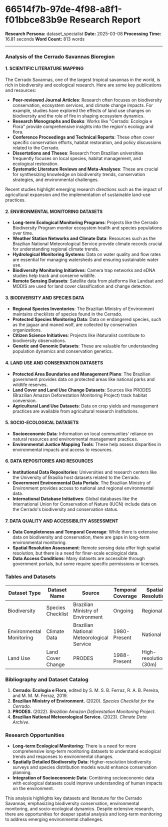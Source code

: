 # 66514f7b-97de-4f98-a8f1-f01bbce83b9e Research Report

**Research Persona:** dataset_specialist
**Date:** 2025-03-08
**Processing Time:** 16.81 seconds
**Word Count:** 813 words

---

### Analysis of the Cerrado Savannas Bioregion

#### 1. SCIENTIFIC LITERATURE MAPPING

The Cerrado Savannas, one of the largest tropical savannas in the world, is rich in biodiversity and ecological research. Here are some key publications and resources:

- **Peer-reviewed Journal Articles**: Research often focuses on biodiversity conservation, ecosystem services, and climate change impacts. For example, studies have explored the effects of land use changes on biodiversity and the role of fire in shaping ecosystem dynamics.
- **Research Monographs and Books**: Works like "Cerrado: Ecologia e Flora" provide comprehensive insights into the region's ecology and flora.
- **Conference Proceedings and Technical Reports**: These often cover specific conservation efforts, habitat restoration, and policy discussions related to the Cerrado.
- **Dissertations and Theses**: Research from Brazilian universities frequently focuses on local species, habitat management, and ecological restoration.
- **Systematic Literature Reviews and Meta-Analyses**: These are crucial for synthesizing knowledge on biodiversity trends, conservation strategies, and environmental challenges.

Recent studies highlight emerging research directions such as the impact of agricultural expansion and the implementation of sustainable land-use practices.

#### 2. ENVIRONMENTAL MONITORING DATASETS

- **Long-term Ecological Monitoring Programs**: Projects like the Cerrado Biodiversity Program monitor ecosystem health and species populations over time.
- **Weather Station Networks and Climate Data**: Resources such as the Brazilian National Meteorological Service provide climate records crucial for understanding regional climate trends.
- **Hydrological Monitoring Systems**: Data on water quality and flow rates are essential for managing watersheds and ensuring sustainable water use.
- **Biodiversity Monitoring Initiatives**: Camera trap networks and eDNA studies help track and conserve wildlife.
- **Remote Sensing Datasets**: Satellite data from platforms like Landsat and MODIS are used for land cover classification and change detection.

#### 3. BIODIVERSITY AND SPECIES DATA

- **Regional Species Inventories**: The Brazilian Ministry of Environment maintains checklists of species found in the Cerrado.
- **Protected Species Monitoring Data**: Data on endangered species, such as the jaguar and maned wolf, are collected by conservation organizations.
- **Citizen Science Initiatives**: Projects like iNaturalist contribute to biodiversity observations.
- **Genetic and Genomic Datasets**: These are valuable for understanding population dynamics and conservation genetics.

#### 4. LAND USE AND CONSERVATION DATASETS

- **Protected Area Boundaries and Management Plans**: The Brazilian government provides data on protected areas like national parks and wildlife reserves.
- **Land Cover and Land Use Change Datasets**: Sources like PRODES (Brazilian Amazon Deforestation Monitoring Project) track habitat conversion.
- **Agricultural Land Use Datasets**: Data on crop yields and management practices are available from agricultural research institutions.

#### 5. SOCIO-ECOLOGICAL DATASETS

- **Socioeconomic Data**: Information on local communities' reliance on natural resources and environmental management practices.
- **Environmental Justice Mapping Tools**: These help assess disparities in environmental impacts and access to resources.

#### 6. DATA REPOSITORIES AND RESOURCES

- **Institutional Data Repositories**: Universities and research centers like the University of Brasília host datasets related to the Cerrado.
- **Government Environmental Data Portals**: The Brazilian Ministry of Environment provides access to national and regional environmental data.
- **International Database Initiatives**: Global databases like the International Union for Conservation of Nature (IUCN) include data on the Cerrado's biodiversity and conservation status.

#### 7. DATA QUALITY AND ACCESSIBILITY ASSESSMENT

- **Data Completeness and Temporal Coverage**: While there is extensive data on biodiversity and conservation, there are gaps in long-term environmental monitoring.
- **Spatial Resolution Assessment**: Remote sensing data offer high spatial resolution, but there is a need for finer-scale ecological data.
- **Data Access Conditions**: Many datasets are accessible through government portals, but some require specific permissions or licenses.

### Tables and Datasets

| Dataset Type | Dataset Name | Source | Temporal Coverage | Spatial Resolution | Access Conditions |
|--------------|--------------|--------|-------------------|--------------------|-------------------|
| Biodiversity | Species Checklist | Brazilian Ministry of Environment | Ongoing | Regional | Public |
| Environmental Monitoring | Climate Data | Brazilian National Meteorological Service | 1980-Present | National | Public |
| Land Use | Land Cover Change | PRODES | 1988-Present | High-resolution (30m) | Public |

### Bibliography and Dataset Catalog

1. **Cerrado: Ecologia e Flora**, edited by S. M. S. B. Ferraz, R. A. B. Pereira, and M. M. M. Ferraz, 2019.
2. **Brazilian Ministry of Environment.** (2020). *Species Checklist for the Cerrado*.
3. **PRODES.** (2022). *Brazilian Amazon Deforestation Monitoring Project*.
4. **Brazilian National Meteorological Service.** (2023). *Climate Data Archive*.

### Research Opportunities

- **Long-term Ecological Monitoring**: There is a need for more comprehensive long-term monitoring datasets to understand ecological trends and responses to environmental changes.
- **Spatially Detailed Biodiversity Data**: Higher-resolution biodiversity surveys and species distribution models would enhance conservation planning.
- **Integration of Socioeconomic Data**: Combining socioeconomic data with ecological datasets could improve understanding of human impacts on the environment.

This analysis highlights key datasets and literature for the Cerrado Savannas, emphasizing biodiversity conservation, environmental monitoring, and socio-ecological dynamics. Despite extensive research, there are opportunities for deeper spatial analysis and long-term monitoring to address emerging environmental challenges.
